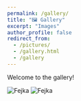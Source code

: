 ```yaml
---
permalink: /gallery/
title: "🖼 Gallery"
excerpt: "Images"
author_profile: false
redirect_from: 
  - /pictures/
  - /gallery.html
  - /gallery
---
```


Welcome to the gallery!


<img src="https://owenbof.github.io/cdn/Fejka.png" alt="Fejka">

<img src="https://owenbof.github.io/cdn/Fejka2.jpg" alt="Fejka">
